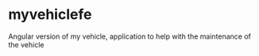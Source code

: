 # myvehiclefe


Angular version of my vehicle, application to help with the maintenance of the vehicle
